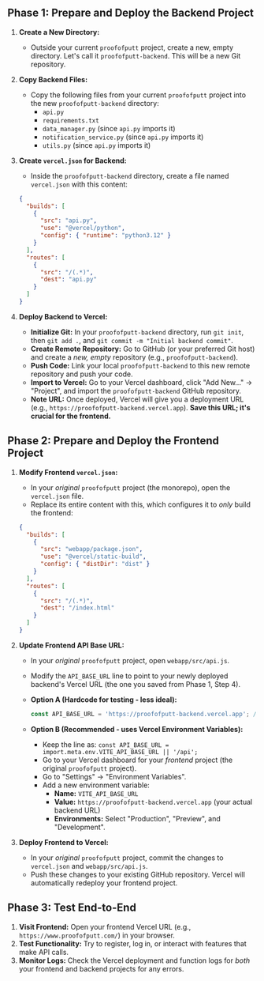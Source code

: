 ## Phase 1: Prepare and Deploy the Backend Project

1.  **Create a New Directory:**
    *   Outside your current `proofofputt` project, create a new, empty directory. Let's call it `proofofputt-backend`. This will be a new Git repository.

2.  **Copy Backend Files:**
    *   Copy the following files from your current `proofofputt` project into the new `proofofputt-backend` directory:
        *   `api.py`
        *   `requirements.txt`
        *   `data_manager.py` (since `api.py` imports it)
        *   `notification_service.py` (since `api.py` imports it)
        *   `utils.py` (since `api.py` imports it)

3.  **Create `vercel.json` for Backend:**
    *   Inside the `proofofputt-backend` directory, create a file named `vercel.json` with this content:

    ```json
    {
      "builds": [
        {
          "src": "api.py",
          "use": "@vercel/python",
          "config": { "runtime": "python3.12" }
        }
      ],
      "routes": [
        {
          "src": "/(.*)",
          "dest": "api.py"
        }
      ]
    }
    ```

4.  **Deploy Backend to Vercel:**
    *   **Initialize Git:** In your `proofofputt-backend` directory, run `git init`, then `git add .`, and `git commit -m "Initial backend commit"`.
    *   **Create Remote Repository:** Go to GitHub (or your preferred Git host) and create a *new, empty* repository (e.g., `proofofputt-backend`).
    *   **Push Code:** Link your local `proofofputt-backend` to this new remote repository and push your code.
    *   **Import to Vercel:** Go to your Vercel dashboard, click "Add New..." -> "Project", and import the `proofofputt-backend` GitHub repository.
    *   **Note URL:** Once deployed, Vercel will give you a deployment URL (e.g., `https://proofofputt-backend.vercel.app`). **Save this URL; it's crucial for the frontend.**

## Phase 2: Prepare and Deploy the Frontend Project

1.  **Modify Frontend `vercel.json`:**
    *   In your *original* `proofofputt` project (the monorepo), open the `vercel.json` file.
    *   Replace its entire content with this, which configures it to *only* build the frontend:

    ```json
    {
      "builds": [
        {
          "src": "webapp/package.json",
          "use": "@vercel/static-build",
          "config": { "distDir": "dist" }
        }
      ],
      "routes": [
        {
          "src": "/(.*)",
          "dest": "/index.html"
        }
      ]
    }
    ```

2.  **Update Frontend API Base URL:**
    *   In your *original* `proofofputt` project, open `webapp/src/api.js`.
    *   Modify the `API_BASE_URL` line to point to your newly deployed backend's Vercel URL (the one you saved from Phase 1, Step 4).

    *   **Option A (Hardcode for testing - less ideal):**
        ```javascript
        const API_BASE_URL = 'https://proofofputt-backend.vercel.app'; // Replace with your actual backend URL
        ```
    *   **Option B (Recommended - uses Vercel Environment Variables):**
        *   Keep the line as: `const API_BASE_URL = import.meta.env.VITE_API_BASE_URL || '/api';`
        *   Go to your Vercel dashboard for your *frontend* project (the original `proofofputt` project).
        *   Go to "Settings" -> "Environment Variables".
        *   Add a new environment variable:
            *   **Name:** `VITE_API_BASE_URL`
            *   **Value:** `https://proofofputt-backend.vercel.app` (your actual backend URL)
            *   **Environments:** Select "Production", "Preview", and "Development".

3.  **Deploy Frontend to Vercel:**
    *   In your *original* `proofofputt` project, commit the changes to `vercel.json` and `webapp/src/api.js`.
    *   Push these changes to your existing GitHub repository. Vercel will automatically redeploy your frontend project.

## Phase 3: Test End-to-End

1.  **Visit Frontend:** Open your frontend Vercel URL (e.g., `https://www.proofofputt.com/`) in your browser.
2.  **Test Functionality:** Try to register, log in, or interact with features that make API calls.
3.  **Monitor Logs:** Check the Vercel deployment and function logs for *both* your frontend and backend projects for any errors.
